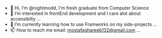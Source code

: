 - 👋 Hi, I’m @nightmodd, I'm fresh graduate from Computer Science
- 👀 I’m interested in frontEnd development and I care alot about accessibilty ...
- 🌱 I’m currently learning  how to use Framworks on my side-projects ...
- 📫 How to reach me email: mostafaghareeb132@gmail.com ...

<!---
nightmodd/nightmodd is a ✨ special ✨ repository because its `README.md` (this file) appears on your GitHub profile.
You can click the Preview link to take a look at your changes.
--->
